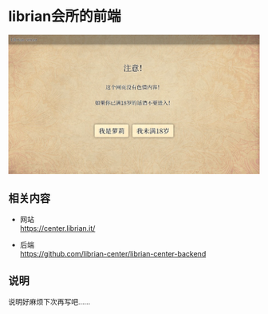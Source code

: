 # librian会所的前端

![./文档/预览.webp](./文档/预览.webp)

## 相关内容
    
+ 网站  
    <https://center.librian.it/>

+ 后端  
    <https://github.com/librian-center/librian-center-backend>

## 说明

说明好麻烦下次再写吧……

